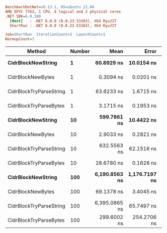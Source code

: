 ``` ini

BenchmarkDotNet=v0.13.1, OS=ubuntu 22.04
AMD EPYC 7763, 1 CPU, 4 logical and 2 physical cores
.NET SDK=8.0.100
  [Host]   : .NET 8.0.0 (8.0.23.53103), X64 RyuJIT
  ShortRun : .NET 8.0.0 (8.0.23.53103), X64 RyuJIT

Job=ShortRun  IterationCount=3  LaunchCount=1  
WarmupCount=3  

```
|                  Method | Number |          Mean |         Error |     StdDev |           Min |           Max | Allocated |
|------------------------ |------- |--------------:|--------------:|-----------:|--------------:|--------------:|----------:|
|      **CidrBlockNewString** |      **1** |    **60.8929 ns** |    **10.0154 ns** |  **0.5490 ns** |    **60.5716 ns** |    **61.5268 ns** |         **-** |
|       CidrBlockNewBytes |      1 |     0.3094 ns |     0.0201 ns |  0.0011 ns |     0.3087 ns |     0.3107 ns |         - |
| CidrBlockTryParseString |      1 |    63.6233 ns |     1.6715 ns |  0.0916 ns |    63.5441 ns |    63.7237 ns |         - |
|  CidrBlockTryParseBytes |      1 |     3.1715 ns |     0.1953 ns |  0.0107 ns |     3.1620 ns |     3.1831 ns |         - |
|      **CidrBlockNewString** |     **10** |   **599.7861 ns** |    **10.4422 ns** |  **0.5724 ns** |   **599.4396 ns** |   **600.4468 ns** |         **-** |
|       CidrBlockNewBytes |     10 |     2.9033 ns |     0.2821 ns |  0.0155 ns |     2.8927 ns |     2.9210 ns |         - |
| CidrBlockTryParseString |     10 |   632.5563 ns |    62.1516 ns |  3.4067 ns |   630.2264 ns |   636.4661 ns |         - |
|  CidrBlockTryParseBytes |     10 |    28.6780 ns |     0.1626 ns |  0.0089 ns |    28.6678 ns |    28.6846 ns |         - |
|      **CidrBlockNewString** |    **100** | **6,190.8563 ns** | **1,176.7197 ns** | **64.5000 ns** | **6,138.7637 ns** | **6,263.0005 ns** |         **-** |
|       CidrBlockNewBytes |    100 |    69.1378 ns |     3.4045 ns |  0.1866 ns |    68.9877 ns |    69.3468 ns |         - |
| CidrBlockTryParseString |    100 | 6,395.0865 ns |    65.7497 ns |  3.6040 ns | 6,392.6344 ns | 6,399.2245 ns |         - |
|  CidrBlockTryParseBytes |    100 |   299.6002 ns |   254.2706 ns | 13.9374 ns |   290.0784 ns |   315.5973 ns |         - |
